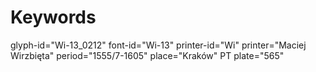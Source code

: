 # Keywords
glyph-id="Wi-13_0212"
font-id="Wi-13"
printer-id="Wi"
printer="Maciej Wirzbięta"
period="1555/7-1605"
place="Kraków"
PT plate="565"
